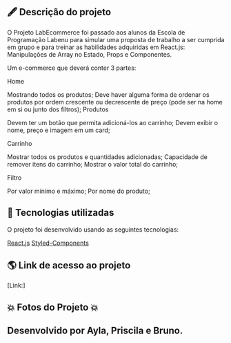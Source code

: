 ## 🖋 Descrição do projeto
O Projeto LabEcommerce foi passado aos alunos da Escola de Programação Labenu para simular uma proposta de trabalho a ser cumprida em grupo e para treinar as habilidades adquiridas em React.js: Manipulações de Array no Estado, Props e Componentes.

Um e-commerce que deverá conter 3 partes:

Home

Mostrando todos os produtos;
Deve haver alguma forma de ordenar os produtos por ordem crescente ou decrescente de preço (pode ser na home em si ou junto dos filtros);
Produtos

Devem ter um botão que permita adicioná-los ao carrinho;
Devem exibir o nome, preço e imagem em um card;

Carrinho

Mostrar todos os produtos e quantidades adicionadas;
Capacidade de remover itens do carrinho;
Mostrar o valor total do carrinho;

Filtro

Por valor mínimo e máximo;
Por nome do produto;

## 🚀 Tecnologias utilizadas
O projeto foi desenvolvido usando as seguintes tecnologias:

[React.js](https://pt-br.reactjs.org/docs/getting-started.html)
[Styled-Components](https://styled-components.com/docs)

## 🌎 Link de  acesso ao projeto
[Link:]

## :boom: Fotos do Projeto :boom:

## Desenvolvido por Ayla, Priscila e Bruno.

